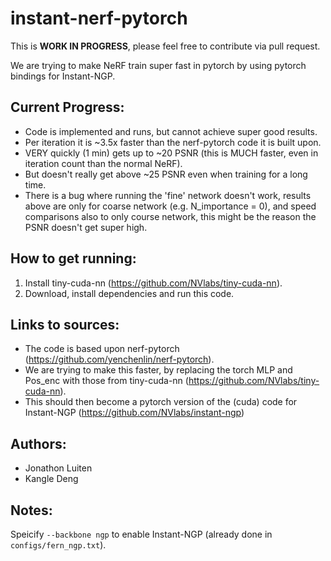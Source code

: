 # instant-nerf-pytorch

This is **WORK IN PROGRESS**, please feel free to contribute via pull request.

We are trying to make NeRF train super fast in pytorch by using pytorch bindings for Instant-NGP.

## Current Progress:
 - Code is implemented and runs, but cannot achieve super good results.
 - Per iteration it is ~3.5x faster than the nerf-pytorch code it is built upon.
 - VERY quickly (1 min) gets up to ~20 PSNR (this is MUCH faster, even in iteration count than the normal NeRF).
 - But doesn't really get above ~25 PSNR even when training for a long time.
 - There is a bug where running the 'fine' network doesn't work, results above are only for coarse network (e.g. N_importance = 0), and speed comparisons also to only course network, this might be the reason the PSNR doesn't get super high.

## How to get running:
1. Install tiny-cuda-nn (https://github.com/NVlabs/tiny-cuda-nn).
2. Download, install dependencies and run this code.

## Links to sources:
 - The code is based upon nerf-pytorch (https://github.com/yenchenlin/nerf-pytorch).
 - We are trying to make this faster, by replacing the torch MLP and Pos_enc with those from tiny-cuda-nn (https://github.com/NVlabs/tiny-cuda-nn).
 - This should then become a pytorch version of the (cuda) code for Instant-NGP (https://github.com/NVlabs/instant-ngp)

## Authors:
 - Jonathon Luiten
 - Kangle Deng


## Notes:
Speicify `--backbone ngp` to enable Instant-NGP (already done in `configs/fern_ngp.txt`).
